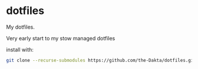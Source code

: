 # dotfiles

My dotfiles.

Very early start to my stow managed dotfiles

install with:

```bash
git clone --recurse-submodules https://github.com/the-Dakta/dotfiles.git && chmod +x ~/dotfiles/setup.sh && ~/dotfiles/setup.sh
```
